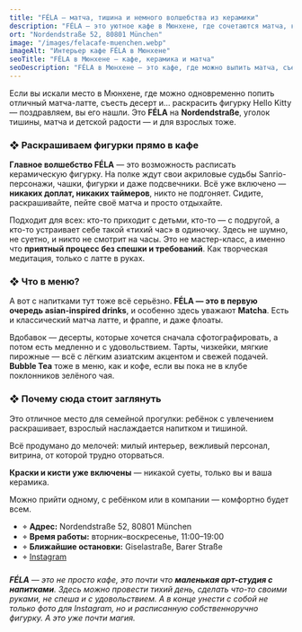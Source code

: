```yaml
---
title: "FÉLA – матча, тишина и немного волшебства из керамики"
description: "FÉLA — это уютное кафе в Мюнхене, где сочетаются матча, керамика и тишина. Здесь можно раскрасить фигурку, попробовать десерты и отдохнуть в особой атмосфере."
ort: "Nordendstraße 52, 80801 München"
image: "/images/felacafe-muenchen.webp"
imageAlt: "Интерьер кафе FÉLA в Мюнхене"
seoTitle: "FÉLA в Мюнхене — кафе, керамика и матча"
seoDescription: "FÉLA в Мюнхене — это кафе, где можно выпить матча, съесть десерт и раскрасить фигурку Hello Kitty. Тишина, волшебство и немного творчества на Nordendstraße."
---
```


Если вы искали место в Мюнхене, где можно одновременно попить отличный матча-латте, съесть десерт  и… раскрасить фигурку Hello Kitty — поздравляем, вы его нашли. Это **FÉLA** на **Nordendstraße**, уголок тишины, матча и детской радости — и для взрослых тоже.

### ❖ Раскрашиваем фигурки прямо в кафе

**Главное волшебство FÉLA** — это возможность расписать керамическую фигурку. На полке ждут свои акриловые судьбы Sanrio-персонажи, чашки, фигурки и даже подсвечники. Всё уже включено — **никаких доплат, никаких таймеров**, никто не подгоняет. Сидите, раскрашивайте, пейте своё матча и просто отдыхайте.

Подходит для всех: кто-то приходит с детьми, кто-то — с подругой, а кто-то устраивает себе такой «тихий час» в одиночку. Здесь не шумно, не суетно, и никто не смотрит на часы. Это не мастер-класс, а именно что **приятный процесс без спешки и требований**. Как творческая медитация, только с латте в руках.

### ❖ Что в меню?

А вот с напитками тут тоже всё серьёзно. **FÉLA — это в первую очередь asian-inspired drinks**, и особенно здесь уважают **Matcha**. Есть и классический матча латте, и фраппе, и даже флоаты.

Вдобавок — десерты, которые хочется сначала сфотографировать, а потом есть медленно и с удовольствием. Тарты, чизкейки, мягкие пирожные — всё с лёгким азиатским акцентом и свежей подачей. **Bubble Tea** тоже в меню, как и кофе, если вы пока не в клубе поклонников зелёного чая.

### ❖ Почему сюда стоит заглянуть

Это отличное место для семейной прогулки: ребёнок с увлечением раскрашивает, взрослый наслаждается напитком и тишиной.

Всё продумано до мелочей: милый интерьер, вежливый персонал, витрина, от которой трудно оторваться.

**Краски и кисти уже включены** — никакой суеты, только вы и ваша керамика.

Можно прийти одному, с ребёнком или в компании — комфортно будет всем.

- ⌖ **Адрес:** Nordendstraße 52, 80801 München  
- ⌖ **Время работы:** вторник–воскресенье, 11:00–19:00  
- ⌖ **Ближайшие остановки:** Giselastraße, Barer Straße
- ⌖ [Instagram](https://www.instagram.com/felacafe.munich/?hl=en)
 
###

_**FÉLA** — это не просто кафе, это почти что **маленькая арт-студия с напитками**. Здесь можно провести тихий день, сделать что-то своими руками, не спеша и с удовольствием. А в конце унести с собой не только фото для Instagram, но и расписанную собственноручно фигурку. А это уже почти магия._
